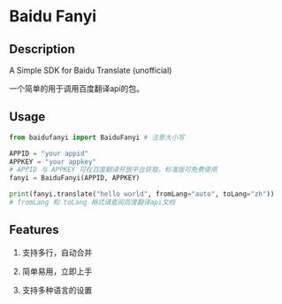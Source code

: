 # Baidu Fanyi

## Description
A Simple SDK for Baidu Translate  (unofficial)

一个简单的用于调用百度翻译api的包。

## Usage

```python
from baidufanyi import BaiduFanyi # 注意大小写

APPID = "your appid"
APPKEY = "your appkey"
# APPID 与 APPKEY 可在百度翻译开放平台获取，标准版可免费使用
fanyi = BaiduFanyi(APPID, APPKEY)

print(fanyi.translate("hello world", fromLang="auto", toLang="zh")) 
# fromLang 和 toLang 格式请查阅百度翻译api文档

```

## Features

1. 支持多行，自动合并

2. 简单易用，立即上手

3. 支持多种语言的设置
